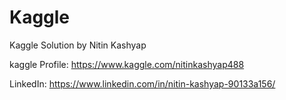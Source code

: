 # Kaggle
Kaggle Solution by Nitin Kashyap

kaggle Profile:
https://www.kaggle.com/nitinkashyap488

LinkedIn:
https://www.linkedin.com/in/nitin-kashyap-90133a156/
